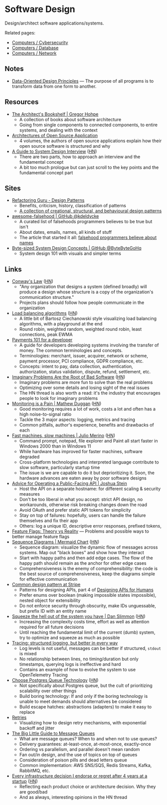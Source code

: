 # Software Design

Design/architect software applications/systems.

Related pages:

- [Computers / Cybersecurity](/computers/cybersecurity)
- [Computers / Database](/computers/database)
- [Computers / Network](/computers/network)

## Notes

- [Data-Oriented Design Principles](https://data-oriented.design/) — The purpose
  of all programs is to transform data from one form to another.

## Resources

- [The Architect's Bookshelf | Gregor Hohpe](https://architectelevator.com/architecture/architect-bookshelf/)
  - A collection of books about software architecture
  - Going from single components to connected components, to entire systems, and
    dealing with the context
- [Architectures of Open Source Application](https://aosabook.org/en/index.html)
  - 4 volumes, the authors of open source applications explain how their open
    source software is structured and why
- [A Guide to System Design Interview](https://interviewing.io/guides/system-design-interview/part-two)
  ([HN](https://news.ycombinator.com/item?id=34999464))
  - There are two parts, how to approach an interview and the fundamental
    concept
  - A bit too much prologue but can just scroll to the key points and the
    fundamental concept part

## Sites

- [Refactoring Guru - Design Patterns](https://refactoring.guru/design-patterns)
  - Benefits, criticism, history, classification of patterns
  - [A collection of creational, structural, and behavioural design patterns](https://refactoring.guru/design-patterns/catalog)
- [awesome-falsehood | GitHub @kdeldycke](https://github.com/kdeldycke/awesome-falsehood)
  - A curated list of falsehoods programmers believes to be true but isn't
  - About dates, emails, names, all kinds of stuff
  - The article that started it all:
    [falsehood programmers believe about names](https://www.kalzumeus.com/2010/06/17/falsehoods-programmers-believe-about-names/)
- [Byte-sized System Design Concepts | GitHub @ByteByteGoHq](https://github.com/ByteByteGoHq/system-design-101)
  - System design 101 with visuals and simpler terms

## Links

- [Conway's Law](https://martinfowler.com/bliki/ConwaysLaw.html)
  ([HN](https://news.ycombinator.com/item?id=35591026))
  - "Any organization that designs a system (defined broadly) will produce a
    design whose structure is a copy of the organization's communication
    structure."
  - Projects plans should follow how people communicate in the organization
- [Load balancing algorithms](https://samwho.dev/load-balancing/)
  ([HN](https://news.ycombinator.com/item?id=35588797))
  - A little bit of Bartosz Ciechanowski style visualizing load balancing
    algorithms, with a playground at the end
  - Round robin, weighted random, weighted round robin, least connections, peak
    EWMA
- [Payments 101 for a developer](https://github.com/juspay/hyperswitch/wiki/Payments-101-for-a-Developer)
  - A guide for developers developing systems involving the transfer of money.
    The common terminologies and concepts.
  - Terminologies: merchant, issuer, acquirer, network or scheme, payment
    processor, PCI compliance, GDPR compliance, etc.
  - Concepts: intent to pay, data collection, authentication, authorization,
    status validation, dispute, refund, settlement, etc.
- [Imaginary Problems Are the Root of Bad Software](https://cerebralab.com/Imaginary_Problems_Are_the_Root_of_Bad_Software)
  ([HN](https://news.ycombinator.com/item?id=36380711))
  - Imaginary problems are more fun to solve than the real problems
  - Optimizing over some details and losing sight of the real issues
  - The HN thread is also worth a read: it's the industry that encourages people
    to look for imaginary problems
- [Monitoring is a Pain | Mathew Duggan](https://matduggan.com/were-all-doing-metrics-wrong/)
  ([HN](https://news.ycombinator.com/item?id=36469147))
  - Good monitoring requires a lot of work, costs a lot and often has a high
    noise-to-signal ratio
  - Tackle the 3 major aspects: logging, metrics and tracing
  - Common pitfalls, author's experience, benefits and drawbacks of each
- [Fast machines, slow machines | Julio Merino](https://jmmv.dev/2023/06/fast-machines-slow-machines.html)
  ([HN](https://news.ycombinator.com/item?id=36503983))
  - Command prompt, notepad, file explorer and Paint all start faster in Windows
    2000 than in Windows 11
  - While hardware has improved for faster machines, software degraded
  - Cross-platform technologies and interpreted language contribute to slow
    software, particularly startup time
  - The issue is we are capable to do it but deprioritizing it. Soon, the
    hardware advances are eaten away by poor software designs
- [Advice for Operating a Public-Facing API | Joshua Stein](https://jcs.org/2023/07/12/api)
  - Host the API on a separate hostname: for different scaling & security
    measures
  - Don't be too liberal in what you accept: strict API design, no workarounds,
    otherwise risk breaking changes down the road
  - Avoid OAuth and prefer static API tokens for simplicity
  - Stay on top of failures: hopefully, users can handle the failure themselves
    and fix their app
  - Others: log a unique ID, descriptive error responses, prefixed tokens,
- [Feature Flags: Theory vs Reality](https://bpapillon.com/post/feature-flags-theory-vs-reality/)
  — Problems and possible ways to better manage feature flags
- [Sequence Diagrams | Mermaid Chart](https://www.mermaidchart.com/blog/posts/sequence-diagrams-the-good-thing-uml-brought-to-software-development)
  ([HN](https://news.ycombinator.com/item?id=36342931))
  - Sequence diagram: visualize the dynamic flow of messages across systems. Map
    out "black boxes" and show how they interact
  - Start with happy paths and then add edge cases. The flow of the happy path
    should remain as the anchor for other edge cases
  - Comprehensiveness is the enemy of comprehensibility: the code is the best
    source of comprehensiveness, keep the diagrams simple for effective
    communication
- [Common design pattern at Stripe](https://dev.to/stripe/common-design-patterns-at-stripe-1hb4)
  - Patterns for designing APIs, part 4 of
    [Designing APIs for Humans](https://dev.to/paulasjes/series/19794)
  - Prefer enums over boolean (making impossible states impossible), nested
    object for extensibility
  - Do not enforce security through obscurity, make IDs unguessable, but prefix
    ID with an entity name
- [Squeeze the hell out of the system you have | Dan Slimmon](https://blog.danslimmon.com/2023/08/11/squeeze-the-hell-out-of-the-system-you-have/)
  ([HN](https://news.ycombinator.com/item?id=37091983))
  - Increasing the complexity costs time, effort as well as attention required
    for all future decisions
  - Until reaching the fundamental limit of the current (dumb) system, try to
    optimize and squeeze as much as possible
- [Tracing: structured logging, but better in every way](https://andydote.co.uk/2023/09/19/tracing-is-better/)
  - Log levels is not useful, messages can be better if structured, `stdout` is
    mixed
  - No relationship between lines, no timing/duration but only timestamps,
    querying logs is ineffective and hard
  - Contains an example of how to evolve the system to use OpenTelemetry Tracing
- [Choose Postgres Queue Technology](https://adriano.fyi/posts/2023-09-24-choose-postgres-queue-technology/)
  ([HN](https://news.ycombinator.com/item?id=37636841))
  - Not specifically about Postgres queue, but the cult of prioritizing
    scalability over other things
  - Build boring technology: If and only if the boring technology is unable to
    meet demands should alternatives be considered
  - Build escape hatches: abstractions (adapters) to make it easy to replace
- [Retries](https://encore.dev/blog/retries)
  - Visualizing how to design retry mechanisms, with exponential backoff and
    jitter
- [The Big Little Guide to Message Queues](https://sudhir.io/the-big-little-guide-to-message-queues)
  - What are message queues? When to and when not to use queues?
  - Delivery guarantees: at-least-once, at-most-once, exactly-once
  - Ordering vs parallelism, and parallel doesn't mean random
  - Fan out/in design, and the use of topics on top of queues
  - Consideration of poison pills and dead letters queue
  - Common implementation: AWS SNS/SQS, Redis Streams, Kafka, RabbitMQ, etc.
- [Every infrastructure decision I endorse or regret after 4 years at a startup](https://cep.dev/posts/every-infrastructure-decision-i-endorse-or-regret-after-4-years-running-infrastructure-at-a-startup/)
  ([HN](https://news.ycombinator.com/item?id=39313623))
  - Reflecting each product choice or architecture decision. Why they are
    good/bad
  - And as always, interesting opinions in the HN thread

